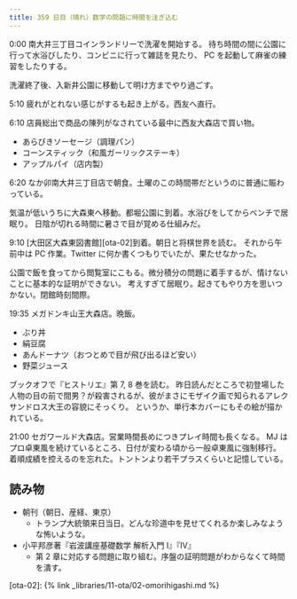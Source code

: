 ```yaml
---
title: 359 日目（晴れ）数学の問題に時間を注ぎ込む
---
```


0:00 南大井三丁目コインランドリーで洗濯を開始する。
待ち時間の間に公園に行って水浴びしたり、コンビニに行って雑誌を見たり、
PC を起動して麻雀の練習をしたりする。

洗濯終了後、入新井公園に移動して明け方までやり過ごす。

5:10 疲れがとれない感じがするも起き上がる。西友へ直行。

6:10 店員総出で商品の陳列がなされている最中に西友大森店で買い物。

* あらびきソーセージ（調理パン）
* コーンスティック（和風ガーリックステーキ）
* アップルパイ（店内製）

6:20 なか卯南大井三丁目店で朝食。土曜のこの時間帯だというのに普通に賑わっている。

気温が低いうちに大森東へ移動。都堀公園に到着。水浴びをしてからベンチで居眠り。
日陰が切れる時間に暑さで目が覚める仕組みだ。

9:10 [大田区大森東図書館][ota-02]到着。朝日と将棋世界を読む。
それから午前中は PC 作業。Twitter に何か書くつもりでいたが、果たせなかった。

公園で飯を食ってから閲覧室にこもる。微分積分の問題に着手するが、情けないことに基本的な証明ができない。
考えすぎて居眠り。起きてもやり方を思いつかない。閉館時刻間際。

19:35 メガドンキ山王大森店。晩飯。

* ぶり丼
* 絹豆腐
* あんドーナツ（おつとめで目が飛び出るほど安い）
* 野菜ジュース

ブックオフで『ヒストリエ』第 7, 8 巻を読む。
昨日読んだところで初登場した人物の目の前で間男？が殺害されるが、彼がまさにモザイク画で知られるアレクサンドロス大王の容貌にそっくり。
というか、単行本カバーにもその絵が描かれている。

21:00 セガワールド大森店。営業時間長めにつきプレイ時間も長くなる。
MJ はプロ卓東風を続けているところ、日付が変わる頃から一般卓東風に強制移行。
着順成績を控えるのを忘れた。トントンより若干プラスくらいと記憶している。

## 読み物

* 朝刊（朝日、産経、東京）
  * トランプ大統領来日当日。どんな珍道中を見せてくれるか楽しみなような怖いような。
* 小平邦彦著『岩波講座基礎数学 解析入門 I』『IV』
  * 第 2 章に対応する問題に取り組む。序盤の証明問題がわからなくて時間を潰す。

[ota-02]: {% link _libraries/11-ota/02-omorihigashi.md %}

